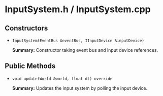 # InputSystem.h / InputSystem.cpp

## Constructors

- `InputSystem(EventBus &eventBus, IInputDevice &inputDevice)`

  **Summary:** Constructor taking event bus and input device references.

## Public Methods

- `void update(World &world, float dt) override`

  **Summary:** Updates the input system by polling the input device.

